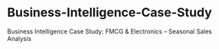 # Business-Intelligence-Case-Study
Business Intelligence Case Study: FMCG &amp; Electronics – Seasonal Sales Analysis
